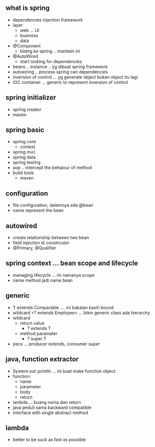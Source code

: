 ## what is spring
- dependencies injection framework
- layer
    - web ... UI
    - business
    - data
- @Component
    - bilang ke spring .. maintain ini
- @AutoWired
    - start looking for dependencies
- beans .. instance .. yg dibuat spring framework
- autowiring .. process spring cari dependencies
- inversion of control ... yg generate object bukan object itu lagi
- IOC container ... generic to represent inversion of control

## spring initializer
- spring creator
- maven

## spring basic
- spring core
    - context
- spring mvc
- spring data
- spring testing
- aop .. intercept the behaiour of method
- build tools
    - maven

## configuration
- file configuration, dalemnya ada @bean
- name represent the bean

## autowired 
- create relationship between two bean
- field injection di constrcutor
- @Primary, @Qualifier

## spring context ... bean scope and lifecycle
- managing lifecycle ... ini namanya scope
- name method jadi name bean

## generic
- T extends Comparable .... ini bakalan kasih bound
- wildcard <? extends Employee> ... bikin generic class ada hierarchy
- wildcard
    - return value
        - ? extends T
    - method paramater
        - ? super T
- pecs ... producer extends, consumer super

## java, function extractor
- System.out::println ... ini buat make function object
- function:
    - name
    - parameter
    - body
    - return
- lambda ... buang nama dan return
- java peduli sama backward compatible
- interface with single abstract method


## lambda
- better to be suck as fast as possible




